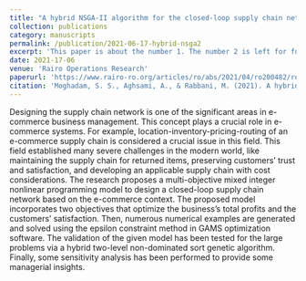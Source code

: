 ```yaml
---
title: "A hybrid NSGA-II algorithm for the closed-loop supply chain network design in e-commerce"
collection: publications
category: manuscripts
permalink: /publication/2021-06-17-hybrid-nsga2
excerpt: 'This paper is about the number 1. The number 2 is left for future work.'
date: 2021-17-06
venue: 'Rairo Operations Research'
paperurl: 'https://www.rairo-ro.org/articles/ro/abs/2021/04/ro200482/ro200482.html'
citation: 'Moghadam, S. S., Aghsami, A., & Rabbani, M. (2021). A hybrid NSGA-II algorithm for the closed-loop supply chain network design in e-commerce. RAIRO-Operations Research, 55(3), 1643-1674.'
---
```


Designing the supply chain network is one of the significant areas in e-commerce business management. This concept plays a crucial role in e-commerce systems. For example, location-inventory-pricing-routing of an e-commerce supply chain is considered a crucial issue in this field. This field established many severe challenges in the modern world, like maintaining the supply chain for returned items, preserving customers’ trust and satisfaction, and developing an applicable supply chain with cost considerations. The research proposes a multi-objective mixed integer nonlinear programming model to design a closed-loop supply chain network based on the e-commerce context. The proposed model incorporates two objectives that optimize the business’s total profits and the customers’ satisfaction. Then, numerous numerical examples are generated and solved using the epsilon constraint method in GAMS optimization software. The validation of the given model has been tested for the large problems via a hybrid two-level non-dominated sort genetic algorithm. Finally, some sensitivity analysis has been performed to provide some managerial insights.